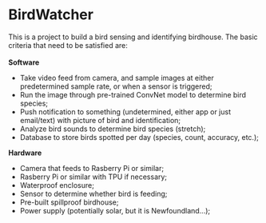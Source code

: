 # BirdWatcher
This is a project to build a bird sensing and identifying birdhouse.
The basic criteria that need to be satisfied are: 
<br><br>
<b>Software</b>
<ul>
  <li>Take video feed from camera, and sample images at either predetermined sample rate, or when a sensor is triggered;</li>
  <li>Run the image through pre-trained ConvNet model to determine bird species;</li>  
  <li>Push notification to something (undetermined, either app or just email/text) with picture of bird and identification;</li>
  <li>Analyze bird sounds to determine bird species (stretch);</li>
  <li>Database to store birds spotted per day (species, count, accuracy, etc.);</li>
</ul>
<b>Hardware</b>
<ul>
  <li>Camera that feeds to Rasberry Pi or similar;</li>
  <li>Rasberry Pi or similar with TPU if necessary;</li>  
  <li>Waterproof enclosure;</li>
  <li>Sensor to determine whether bird is feeding;</li>
  <li>Pre-built spillproof birdhouse;</li>
  <li>Power supply (potentially solar, but it is Newfoundland...);</li>
</ul>
